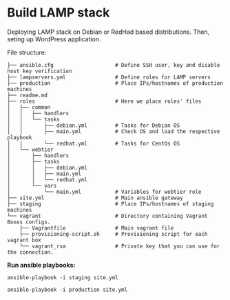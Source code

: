 # Build LAMP stack  

Deploying LAMP stack on Debian or RedHad based distributions. Then, seting up WordPress application.

 File structure:


    ├── ansible.cfg                    # Define SSH user, key and disable host key verification 
    ├── lampservers.yml                # Define roles for LAMP servers
    ├── production                     # Place IPs/hostnames of production machines
    ├── readme.md
    ├── roles                          # Here we place roles' files
    │   ├── common
    │   │   ├── handlers
    │   │   └── tasks
    │   │       ├── debian.yml         # Tasks for Debian OS
    │   │       ├── main.yml           # Check OS and load the respective playbook
    │   │       └── redhat.yml         # Tasks for CentOs OS
    │   └── webtier
    │       ├── handlers
    │       ├── tasks
    │       │   ├── debian.yml
    │       │   ├── main.yml
    │       │   └── redhat.yml
    │       └── vars
    │           └── main.yml           # Variables for webtier role
    ├── site.yml                       # Main ansible gateway
    ├── staging                        # Place IPs/hostnames of staging machines
    └── vagrant                        # Directory containing Vagrant Boxes configs.
        ├── Vagrantfile                # Main vagrant file
        ├── provisioning-script.sh     # Provisioning script for each vagrant box
        └── vagrant_rsa                # Private key that you can use for the connection.

**Run ansible playbooks:**

    ansible-playbook -i staging site.yml

    ansible-playbook -i production site.yml